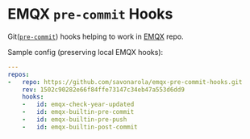 # EMQX `pre-commit` Hooks

Git([`pre-commit`](https://pre-commit.com/)) hooks helping to work in [EMQX](https://github.com/emqx/emqx) repo.

Sample config (preserving local EMQX hooks):

```yaml
---
repos:
-   repo: https://github.com/savonarola/emqx-pre-commit-hooks.git
    rev: 1502c90282e66f84ffe73147c34eb47a553d6dd9
    hooks:
    -   id: emqx-check-year-updated
    -   id: emqx-builtin-pre-commit
    -   id: emqx-builtin-pre-push
    -   id: emqx-builtin-post-commit

```
